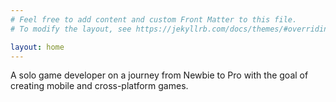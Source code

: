 ```yaml
---
# Feel free to add content and custom Front Matter to this file.
# To modify the layout, see https://jekyllrb.com/docs/themes/#overriding-theme-defaults

layout: home
---
```

A solo game developer on a journey from Newbie to Pro with the goal of creating mobile and cross-platform games.
